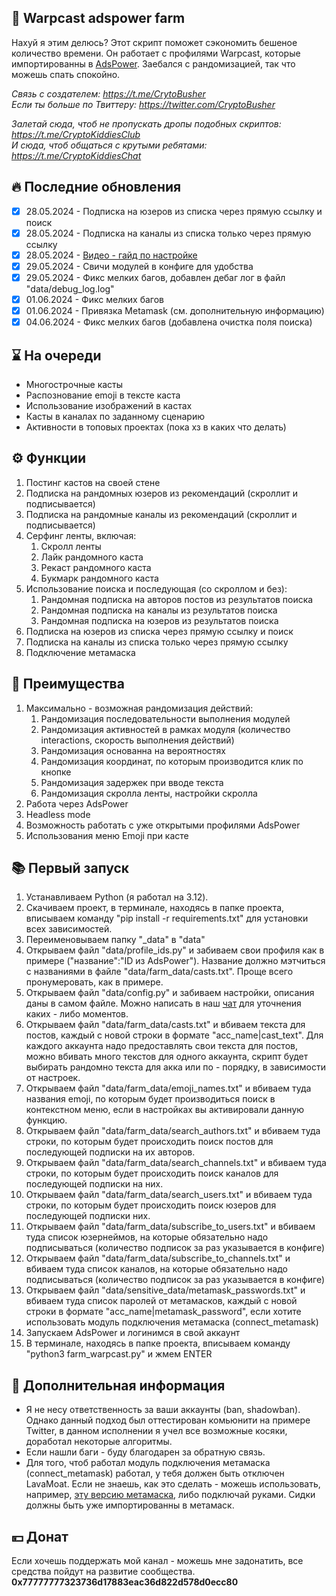 ## 🚀 Warpcast adspower farm
Нахуй я этим делюсь? Этот скрипт поможет сэкономить бешеное количество времени. Он работает с профилями Warpcast, которые импортированны в [AdsPower](https://share.adspower.net/Btc9YYgpiyJxhmW). Заебался с рандомизацией, так что можешь спать спокойно.

<i>Связь с создателем: https://t.me/CrytoBusher</i> <br>
<i>Если ты больше по Твиттеру: https://twitter.com/CryptoBusher</i> <br>

<i>Залетай сюда, чтоб не пропускать дропы подобных скриптов: https://t.me/CryptoKiddiesClub</i> <br>
<i>И сюда, чтоб общаться с крутыми ребятами: https://t.me/CryptoKiddiesChat</i> <br>

## 🔥 Последние обновления
- [x] 28.05.2024 - Подписка на юзеров из списка через прямую ссылку и поиск
- [x] 28.05.2024 - Подписка на каналы из списка только через прямую ссылку
- [x] 28.05.2024 - [Видео - гайд по настройке](https://t.me/CryptoKiddiesClub/513)
- [x] 29.05.2024 - Свичи модулей в конфиге для удобства
- [x] 29.05.2024 - Фикс мелких багов, добавлен дебаг лог в файл "data/debug_log.log"
- [x] 01.06.2024 - Фикс мелких багов
- [x] 01.06.2024 - Привязка Metamask (см. дополнительную информацию)
- [x] 04.06.2024 - Фикс мелких багов (добавлена очистка поля поиска)

## ⌛️ На очереди
- Многострочные касты
- Распознование emoji в тексте каста
- Использование изображений в кастах
- Касты в каналах по заданному сценарию
- Активности в топовых проектах (пока хз в каких что делать)

## ⚙️ Функции
1. Постинг кастов на своей стене
2. Подписка на рандомных юзеров из рекомендаций (скроллит и подписывается)
3. Подписка на рандомные каналы из рекомендаций (скроллит и подписывается)
4. Серфинг ленты, включая:
   1. Скролл ленты
   2. Лайк рандомного каста
   3. Рекаст рандомного каста
   4. Букмарк рандомного каста
5. Использование поиска и последующая (со скроллом и без):
   1. Рандомная подписка на авторов постов из результатов поиска
   2. Рандомная подписка на каналы из результатов поиска 
   3. Рандомная подписка на юзеров из результатов поиска
6. Подписка на юзеров из списка через прямую ссылку и поиск
7. Подписка на каналы из списка только через прямую ссылку
8. Подключение метамаска

## 🤔 Преимущества
1. Максимально - возможная рандомизация действий:
   1. Рандомизация последовательности выполнения модулей
   2. Рандомизация активностей в рамках модуля (количество interactions, скорость выполнения действий)
   3. Рандомизация основанна на вероятностях
   4. Рандомизация координат, по которым производится клик по кнопке
   5. Рандомизация задержек при вводе текста
   6. Рандомизация скролла ленты, настройки скролла
2. Работа через AdsPower
3. Headless mode
4. Возможность работать с уже открытыми профилями AdsPower
5. Использования меню Emoji при касте

## 📚 Первый запуск
1. Устанавливаем Python (я работал на 3.12).
2. Скачиваем проект, в терминале, находясь в папке проекта, вписываем команду "pip install -r requirements.txt" для установки всех зависимостей.
3. Переименовываем папку "_data" в "data"
4. Открываем файл "data/profile_ids.py" и забиваем свои профиля как в примере ("название":"ID из AdsPower"). Название должно мэтчиться с названиями в файле "data/farm_data/casts.txt". Проще всего пронумеровать, как в примере.
5. Открываем файл "data/config.py" и забиваем настройки, описания даны в самом файле. Можно написать в наш [чат](https://t.me/CryptoKiddiesChat) для уточнения каких - либо моментов.
6. Открываем файл "data/farm_data/casts.txt" и вбиваем текста для постов, каждый с новой строки в формате "acc_name|cast_text". Для каждого аккаунта надо предоставлять свои текста для постов, можно вбивать много текстов для одного аккаунта, скрипт будет выбирать рандомно текста для акка или по - порядку, в зависимости от настроек.
7. Открываем файл "data/farm_data/emoji_names.txt" и вбиваем туда названия emoji, по которым будет производиться поиск в контекстном меню, если в настройках вы активировали данную функцию.
8. Открываем файл "data/farm_data/search_authors.txt" и вбиваем туда строки, по которым будет происходить поиск постов для последующей подписки на их авторов.
9. Открываем файл "data/farm_data/search_channels.txt" и вбиваем туда строки, по которым будет происходить поиск каналов для последующей подписки на них.
10. Открываем файл "data/farm_data/search_users.txt" и вбиваем туда строки, по которым будет происходить поиск юзеров для последующей подписки них.
11. Открываем файл "data/farm_data/subscribe_to_users.txt" и вбиваем туда список юзернеймов, на которые обязательно надо подписываться (количество подписок за раз указывается в конфиге)
12. Открываем файл "data/farm_data/subscribe_to_channels.txt" и вбиваем туда список каналов, на которые обязательно надо подписываться (количество подписок за раз указывается в конфиге)
13. Открываем файл "data/sensitive_data/metamask_passwords.txt" и вбиваем туда список паролей от метамасков, каждый с новой строки в формате "acc_name|metamask_password", если хотите использовать модуль подключения метамаска (connect_metamask)
14. Запускаем AdsPower и логинимся в свой аккаунт
15. В терминале, находясь в папке проекта, вписываем команду "python3 farm_warpcast.py" и жмем ENTER

## 🌵 Дополнительная информация
- Я не несу ответственность за ваши аккаунты (ban, shadowban). Однако данный подход был оттестирован комьюнити на примере Twitter, в данном исполнении я учел все возможные косяки, доработал некоторые алгоритмы.
- Если нашли баги - буду благодарен за обратную связь.
- Для того, чтоб работал модуль подключения метамаска (connect_metamask) работал, у тебя должен быть отключен LavaMoat. Если не знаешь, как это сделать - можешь использовать, например, [эту версию метамаска](https://github.com/MetaMask/metamask-extension/releases/tag/v10.25.0), либо подключай руками. Сидки должны быть уже импортированны в метамаск. 

## 💴 Донат
Если хочешь поддержать мой канал - можешь мне задонатить, все средства пойдут на развитие сообщества.
<b>0x77777777323736d17883eac36d822d578d0ecc80<b>
